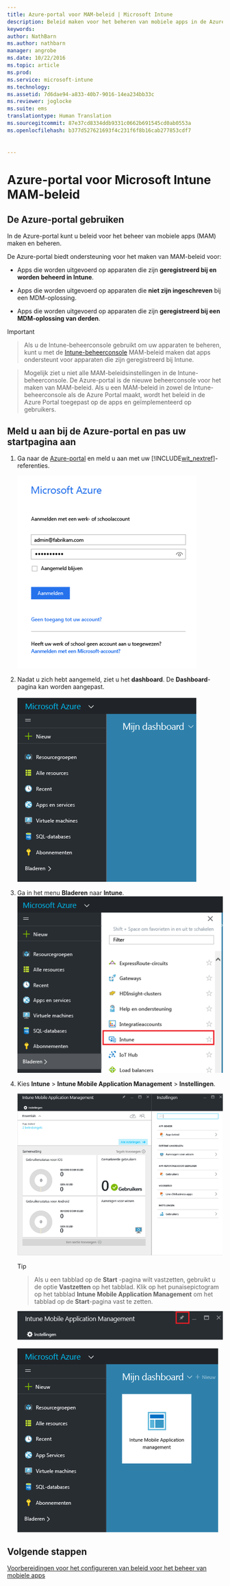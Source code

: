 ```yaml
---
title: Azure-portal voor MAM-beleid | Microsoft Intune
description: Beleid maken voor het beheren van mobiele apps in de Azure Portal. De beleidsregels die u hier maakt kunnen worden toegepast op apparaten met of zonder inschrijving bij Intune.
keywords: 
author: NathBarn
ms.author: nathbarn
manager: angrobe
ms.date: 10/22/2016
ms.topic: article
ms.prod: 
ms.service: microsoft-intune
ms.technology: 
ms.assetid: 7d6dae94-a833-40b7-9016-14ea234bb33c
ms.reviewer: joglocke
ms.suite: ems
translationtype: Human Translation
ms.sourcegitcommit: 87e37cd8334ddb9331c0662b691545cd0ab0553a
ms.openlocfilehash: b377d527621693f4c231f6f8b16cab277853cdf7


---
```


# <a name="azure-portal-for-microsoft-intune-mam-policies"></a>Azure-portal voor Microsoft Intune MAM-beleid

## <a name="use-the-azure-portal"></a>De Azure-portal gebruiken
In de Azure-portal kunt u beleid voor het beheer van mobiele apps (MAM) maken en beheren.

De Azure-portal biedt ondersteuning voor het maken van MAM-beleid voor:
- Apps die worden uitgevoerd op apparaten die zijn **geregistreerd bij en worden beheerd in Intune**.

- Apps die worden uitgevoerd op apparaten die **niet zijn ingeschreven** bij een MDM-oplossing.
- Apps die worden uitgevoerd op apparaten die zijn **geregistreerd bij een MDM-oplossing van derden**.

>[!IMPORTANT]


> Als u de Intune-beheerconsole gebruikt om uw apparaten te beheren, kunt u met de [Intune-beheerconsole](configure-and-deploy-mobile-application-management-policies-in-the-microsoft-intune-console.md) MAM-beleid maken dat apps ondersteunt voor apparaten die zijn geregistreerd bij Intune.

> Mogelijk ziet u niet alle MAM-beleidsinstellingen in de Intune-beheerconsole. De Azure-portal is de nieuwe beheerconsole voor het maken van MAM-beleid. Als u een MAM-beleid in zowel de Intune-beheerconsole als de Azure Portal maakt, wordt het beleid in de Azure Portal toegepast op de apps en geïmplementeerd op gebruikers.


## <a name="sign-in-to-the-azure-portal-and-customize-your-start-page"></a>Meld u aan bij de Azure-portal en pas uw startpagina aan

1.  Ga naar de [Azure-portal](https://portal.azure.com) en meld u aan met uw [!INCLUDE[wit_nextref](../includes/wit_nextref_md.md)]-referenties.

    ![Schermopname van de aanmeldpagina van de Azure-portal](../media/AppManagement/AzurePortal_MAMSigninPage.png)

2.  Nadat u zich hebt aangemeld, ziet u het **dashboard**. De **Dashboard**-pagina kan worden aangepast.

    ![Schermopname van het dashboard van de Azure-portal](../media/AppManagement/AzurePortal_MAMStartboard_NoMAM.png)

3.  Ga in het menu **Bladeren** naar **Intune**.![Schermopname van het menu Bladeren waarin Intune is gemarkeerd](../media/AppManagement/AzurePortal_MAM_Browse_Intune.png)

4.  Kies **Intune** > **Intune Mobile Application Management** > **Instellingen**.

    ![Schermafbeelding van het tabblad Intune Mobile Application Management](../media/AppManagement/AzurePortal_MAM_Mainblade.png)

    > [!TIP]

    > Als u een tabblad op de **Start** -pagina wilt vastzetten, gebruikt u de optie **Vastzetten** op het tabblad. Klik op het punaisepictogram op het tabblad **Intune Mobile Application Management** om het tabblad op de **Start**-pagina vast te zetten.

    ![Schermopname van het tabblad Intune Mobile Application Management waarop het pictogram Vastmaken is gemarkeerd](../media/AppManagement/AzurePortal_MAM_PinBladeAction.png)

    ![Schermopname van het dashboard met de vastgemaakte Intune-tegel](../media/AppManagement/AzurePortal_MAM_Startboard_withMAM.png)
## <a name="next-steps"></a>Volgende stappen
[Voorbereidingen voor het configureren van beleid voor het beheer van mobiele apps](get-ready-to-configure-mobile-app-management-policies-with-microsoft-intune.md)



<!--HONumber=Dec16_HO2-->


